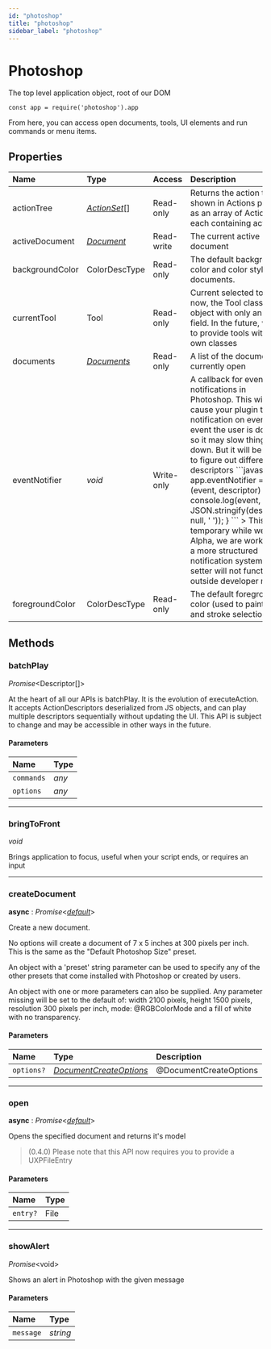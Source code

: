 ```yaml
---
id: "photoshop"
title: "photoshop"
sidebar_label: "photoshop"
---
```


# Photoshop

The top level application object, root of our DOM

```
const app = require('photoshop').app
```

From here, you can access open documents, tools, UI elements and run commands or menu items.

## Properties

| Name | Type | Access | Description |
| :------ | :------ | :------ | :------ |
| actionTree | [*ActionSet*](/ps_reference/classes/ActionSet/)[] | Read-only | Returns the action tree shown in Actions panel, as an array of ActionSets, each containing actions |
| activeDocument | [*Document*](/ps_reference/classes/Document/) | Read-write | The current active document |
| backgroundColor | ColorDescType | Read-only | The default background color and color style for documents. |
| currentTool | Tool | Read-only | Current selected tool. For now, the Tool class is an object with only an &#x60;id&#x60; field. In the future, we aim to provide tools with their own classes |
| documents | [*Documents*](/ps_reference/classes/collections/Documents/) | Read-only | A list of the documents currently open |
| eventNotifier | *void* | Write-only | A callback for event notifications in Photoshop. This will cause your plugin to get a notification on every event the user is doing, so it may slow things down. But it will be helpful to figure out different descriptors  &#x60;&#x60;&#x60;javascript app.eventNotifier &#x3D; (event, descriptor) &#x3D;&gt; {    console.log(event, JSON.stringify(descriptor, null, &#x27; &#x27;)); } &#x60;&#x60;&#x60;  &gt; This is temporary while we are in Alpha, we are working on a more structured notification system &gt; This setter will not function outside developer mode |
| foregroundColor | ColorDescType | Read-only | The default foreground color (used to paint, fill, and stroke selections) |

## Methods

### batchPlay

*Promise*<Descriptor[]\>

At the heart of all our APIs is batchPlay. It is the evolution of executeAction. It accepts
ActionDescriptors deserialized from JS objects, and can play multiple descriptors sequentially
without updating the UI. This API is subject to change and may be accessible in other ways in the future.

#### Parameters

| Name | Type |
| :------ | :------ |
| `commands` | *any* |
| `options` | *any* |

___

### bringToFront

*void*

Brings application to focus, useful when your script ends, or requires an input

___

### createDocument

**async** : *Promise*<[*default*](/ps_reference/classes/Document/)\>

Create a new document.

No options will create a document of 7 x 5 inches at 300 pixels per inch.
This is the same as the "Default Photoshop Size" preset.

An object with a 'preset' string parameter can be used to specify any of
the other presets that come installed with Photoshop or created by users.

An object with one or more parameters can also be supplied. Any parameter
missing will be set to the default of: width 2100 pixels, height 1500 pixels,
resolution 300 pixels per inch, mode: @RGBColorMode and a fill of white with
no transparency.

#### Parameters

| Name | Type | Description |
| :------ | :------ | :------ |
| `options?` | [*DocumentCreateOptions*](/ps_reference/objects/DocumentCreateOptions/) | @DocumentCreateOptions |

___

### open

**async** : *Promise*<[*default*](/ps_reference/classes/Document/)\>

Opens the specified document and returns it's model

> (0.4.0) Please note that this API now requires you to provide a UXPFileEntry

#### Parameters

| Name | Type |
| :------ | :------ |
| `entry?` | File |

___

### showAlert

*Promise*<void\>

Shows an alert in Photoshop with the given message

#### Parameters

| Name | Type |
| :------ | :------ |
| `message` | *string* |
